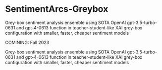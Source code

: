 # SentimentArcs-Greybox
Grey-box sentiment analysis ensemble using SOTA OpenAI gpt-3.5-turbo-0631 and gpt-4-0613 function in teacher-student-like XAI grey-box configuration with smaller, faster, cheaper sentiment models

COMINING: Fall 2023

Grey-box sentiment analysis ensemble using SOTA OpenAI gpt-3.5-turbo-0631 and gpt-4-0613 function in teacher-student-like XAI grey-box configuration with smaller, faster, cheaper sentiment models
